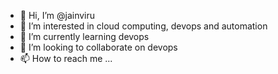 - 👋 Hi, I’m @jainviru
- 👀 I’m interested in cloud computing, devops and automation
- 🌱 I’m currently learning devops
- 💞️ I’m looking to collaborate on devops
- 📫 How to reach me ...

<!---
jainviru/jainviru is a ✨ special ✨ repository because its `README.md` (this file) appears on your GitHub profile.
You can click the Preview link to take a look at your changes.
--->
